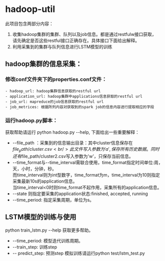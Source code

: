 # hadoop-util
此项目包含两部分内容：<br/>
1. 收集hadoop集群的集群、队列以及job信息。都是通过restfulw接口获取， <br/>
   请先确定是否这些restful接口正确存在。具体接口下面给出解释。<br/>
2. 利用采集到的集群与队列信息进行LSTM模型的训练 <br/>

## hadoop集群的信息采集：
### 修改conf文件夹下的properties.conf文件：
    - hadoop_url: hadoop集群信息获取的restful url
	- application_url: hadoop集群中applications信息获取的restful url
	- job_url: mapreduce的job信息获取的restful url
	- job_metrices: 根据所列内容对获取到的spark job的信息内容进行提取相应的字段
### 运行hadoop.py脚本：
获取帮助请运行 python hadoop.py --help, 下面给出一些重要解释：<br/>
* --file_path ：采集到的信息输出目录：其中cluster信息保存在$file_path/cluster.csv<br/>
此文件写入参数为'a',保存所有历史数据。同时还有$file_path/cluster2.csv写入参数为'w'，只保存当前信息。<br/>
* --time_format与--time_interval需联合使用，time_format指定时间单位:周，天，小时，分钟，秒。<br/>
而time_interval则为int型数字，time_format为m，time_interval为10则指定采集最新10s的application信息。<br/>
当time_interval<0时则time_format不起作用，采集所有的application信息。<br/>
* --state 则指定要采集的application状态:finished, accepted, running<br/>
* --time_period: 指定采集周期，单位为s。<br/>
## LSTM模型的训练与使用
  python train_lstm.py --help 获取更多帮助。
* --time_period: 模型迭代训练周期。
* --train_step: 训练step
* -- predict_step: 预测step
模拟训练请运行python test/lstm_test.py
